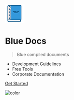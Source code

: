 ![logo](book.png)

# Blue Docs

> Blue compiled documents

- Development Guidelines
- Free Tools
- Corporate Documentation

<a href="#/README" class='btn-get-started'><span>Get Started</span></a>


![color](#e3f2fd)
